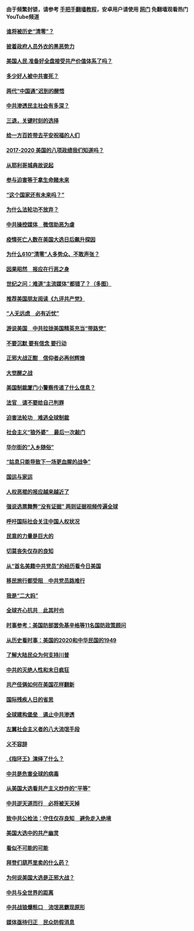 #### 由于频繁封锁，请参考 [手把手翻墙教程](https://github.com/gfw-breaker/guides/wiki/)，安卓用户请使用 [网门](https://github.com/gfw-breaker/nogfw/blob/master/dl.md?t=12311600) 免翻墙观看热门YouTube频道 

#### [谁将被历史“清零”？](../pages/73/417485.md?t=12311600) 

#### [披着政府人员外衣的黑恶势力](../pages/73/417442.md?t=12311600) 

#### [美国人民 准备好全盘接受共产价值体系了吗？](../pages/73/417491.md?t=12311600) 

#### [多少好人被中共害死？](../pages/73/417144.md?t=12311600) 

#### [两代“中国通”迟到的醒悟](../pages/73/417064.md?t=12311600) 

#### [中共渗透民主社会有多深？](../pages/73/417063.md?t=12311600) 

#### [三退，关键时刻的选择](../pages/73/416969.md?t=12311600) 

#### [给一方百姓带去平安祝福的人们](../pages/73/416941.md?t=12311600) 

#### [2017-2020  美国的八项政绩我们知道吗？](../pages/73/416968.md?t=12311600) 

#### [从耶利哥城典故说起](../pages/73/416892.md?t=12311600) 

#### [参与迫害等于拿生命赌未来](../pages/73/416856.md?t=12311600) 

#### [“这个国家还有未来吗？”](../pages/73/416852.md?t=12311600) 

#### [为什么法轮功不放弃？](../pages/73/416864.md?t=12311600) 

#### [中共操控媒体　微信助恶为虐](../pages/73/416724.md?t=12311600) 

#### [疫情死亡人数在美国大选日后飙升探因](../pages/73/416606.md?t=12311600) 

#### [为什么610“清零”人多势众、不敢声张？](../pages/73/416632.md?t=12311600) 

#### [因果昭然　报应在行恶之身](../pages/73/416582.md?t=12311600) 

#### [世纪之问：难道“主流媒体”都错了？（多图）](../pages/73/416571.md?t=12311600) 

#### [推荐美国朋友阅读《九评共产党》](../pages/73/416510.md?t=12311600) 

#### [“人无远虑　必有近忧”](../pages/73/416513.md?t=12311600) 

#### [游说美国　中共拉拢美国精英充当“带路党”](../pages/73/416529.md?t=12311600) 

#### [不要沉默 要有信念 要行动](../pages/73/416457.md?t=12311600) 

#### [正邪大战正酣　信仰者必再创辉煌](../pages/73/416433.md?t=12311600) 

#### [大觉醒之战](../pages/73/416456.md?t=12311600) 

#### [美国制裁厦门小警察传递了什么信息？](../pages/73/416432.md?t=12311600) 

#### [法官　请不要给自己判罪](../pages/73/416379.md?t=12311600) 

#### [迫害法轮功　难逃全球制裁](../pages/73/416380.md?t=12311600) 

#### [社会主义“狼外婆”　最后一次敲门](../pages/73/416394.md?t=12311600) 

#### [华尔街的“入乡随俗”](../pages/73/416395.md?t=12311600) 

#### [“姑息只能导致下一场更血腥的战争”](../pages/73/416223.md?t=12311600) 

#### [国运与家运](../pages/73/416224.md?t=12311600) 

#### [人权恶棍的报应越来越近了](../pages/73/416276.md?t=12311600) 

#### [强说选票舞弊“没有证据” 两则证据视频传遍全球](../pages/73/416227.md?t=12311600) 

#### [呼吁国际社会关注中国人权状况](../pages/73/416135.md?t=12311600) 

#### [民意的力量是巨大的](../pages/73/416222.md?t=12311600) 

#### [切莫丧失仅存的良知](../pages/73/416134.md?t=12311600) 

#### [从“首名美籍中共党员”的经历看今日美国](../pages/73/416114.md?t=12311600) 

#### [移民旅行都受阻　中共党员路难行](../pages/73/416033.md?t=12311600) 

#### [我是“二大妈”](../pages/73/415529.md?t=12311600) 

#### [全球齐心抗共　此其时也](../pages/73/415989.md?t=12311600) 

#### [时事参考：美国防部罢免基辛格等11名国防政策顾问](../pages/73/415970.md?t=12311600) 

#### [从历史看时事：美国的2020和中华民国的1949](../pages/73/415949.md?t=12311600) 

#### [了解大陆民众为何支持川普](../pages/73/415950.md?t=12311600) 

#### [中共的灭绝人性和末日疯狂](../pages/73/415944.md?t=12311600) 

#### [共产伎俩如何在美国花样翻新](../pages/73/415908.md?t=12311600) 

#### [国际残疾人日的省思](../pages/73/415849.md?t=12311600) 

#### [全球建构堡垒　遏止中共渗透](../pages/73/415850.md?t=12311600) 

#### [左翼社会主义者的八大流氓手段](../pages/73/415802.md?t=12311600) 

#### [义不容辞](../pages/73/415807.md?t=12311600) 

#### [《指环王》演绎了什么？](../pages/73/415739.md?t=12311600) 

#### [中共是危害全球的病毒](../pages/73/415569.md?t=12311600) 

#### [从美国大选看共产主义炒作的“平等”](../pages/73/415654.md?t=12311600) 

#### [中共逆天道而行　必将被天灭掉](../pages/73/415626.md?t=12311600) 

#### [致中共公检法：守住仅存良知　避免走入绝境](../pages/73/415627.md?t=12311600) 

#### [美国大选中的共产幽灵](../pages/73/415618.md?t=12311600) 

#### [看似不可能的可能](../pages/73/415619.md?t=12311600) 

#### [拜登们葫芦里卖的什么药？](../pages/73/415531.md?t=12311600) 

#### [为何说美国大选是正邪大战？](../pages/73/415530.md?t=12311600) 

#### [中共与全世界的距离](../pages/73/415435.md?t=12311600) 

#### [中共战狼爆粗口　流氓恶霸现原形](../pages/73/415426.md?t=12311600) 

#### [媒体亟待归正　民众防假消息](../pages/73/415402.md?t=12311600) 

